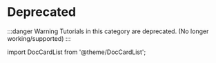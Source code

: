 # Deprecated

:::danger Warning
Tutorials in this category are deprecated. (No longer working/supported)
:::

import DocCardList from '@theme/DocCardList';

<DocCardList />